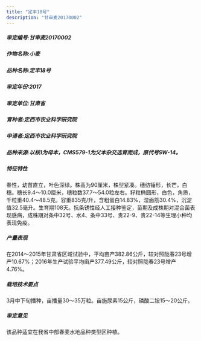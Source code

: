 ```yaml
---
title: "定丰18号"
description: "甘审麦20170002"
---
```

##### 审定编号:甘审麦20170002

##### 作物名称:小麦

##### 品种名称:定丰18号

##### 审定年份:2017

##### 审定单位:甘肃省

##### 育种者:定西市农业科学研究院

##### 申请者:定西市农业科学研究院

##### 品种来源:以核1为母本，CMS579-1为父本杂交选育而成，原代号SW-14。

##### 特征特性
春性，幼苗直立，叶色深绿。株高为90厘米，株型紧凑。穗纺锤形，长芒，白穗。穗长9.4～10.0厘米，穗粒数37.7～54.0粒左右。籽粒椭圆形，白色，角质，千粒重40.4～48.5克。容重835克/升，含粗蛋白14.83%，湿面筋30.4%，沉淀值32.5毫升。生育期108天。抗条锈性经人工接种鉴定，苗期及成株期对混合菌表现感病，成株期对条中32号、水4、条中33号、贵22-9、贵22-14等生理小种均表现免疫。

##### 产量表现
在2014～2015年甘肃省区域试验中，平均亩产382.86公斤，较对照陇春23号增产10.67%；2016年生产试验平均亩产377.49公斤，较对照陇春23号增产4.76%。

##### 栽培技术要点
3月中下旬播种，亩播量30～35万粒。亩施尿素15公斤，磷酸二铵15～20公斤。

##### 审定意见
该品种适宜在我省中部春麦水地品种类型区种植。

